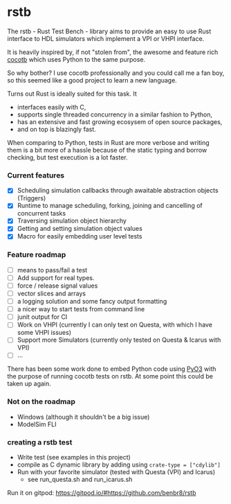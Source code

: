 # rstb
The rstb - Rust Test Bench - library aims to provide an easy to use Rust interface to HDL simulators which implement a VPI or VHPI interface.

It is heavily inspired by, if not "stolen from", the awesome and feature rich [cocotb](https://github.com/cocotb/cocotb) which uses Python to the same purpose.

So why bother? I use cocotb professionally and you could call me a fan boy, so this seemed like a good project to learn a new language.

Turns out Rust is ideally suited for this task. It
* interfaces easily with C,
* supports single threaded concurrency in a similar fashion to Python,
* has an extensive and fast growing ecosysem of open source packages,
* and on top is blazingly fast.

When comparing to Python, tests in Rust are more verbose and writing them is a bit more of a hassle because of the static typing and borrow checking, but test execution is a lot faster.

### Current features
- [x] Scheduling simulation callbacks through awaitable abstraction objects (Triggers)
- [x] Runtime to manage scheduling, forking, joining and cancelling of concurrent tasks
- [x] Traversing simulation object hierarchy
- [x] Getting and setting simulation object values
- [x] Macro for easily embedding user level tests

### Feature roadmap
- [ ] means to pass/fail a test
- [ ] Add support for real types.
- [ ] force / release signal values
- [ ] vector slices and arrays
- [ ] a logging solution and some fancy output formatting
- [ ] a nicer way to start tests from command line
- [ ] junit output for CI
- [ ] Work on VHPI (currently I can only test on Questa, with which I have some VHPI issues)
- [ ] Support more Simulators (currently only tested on Questa & Icarus with VPI)
- [ ] ...

There has been some work done to embed Python code using [PyO3](https://github.com/PyO3/pyo3) with the purpose of running cocotb tests on rstb. At some point this could be taken up again.

### Not on the roadmap
* Windows (although it shouldn't be a big issue)
* ModelSim FLI

### creating a rstb test
* Write test (see examples in this project)
* compile as C dynamic library by adding using `crate-type = ["cdylib"]`
* Run with your favorite simulator (tested with Questa (VPI) and Icarus)
  * see run_questa.sh and run_icarus.sh

Run it on gitpod: https://gitpod.io/#https://github.com/benbr8/rstb
